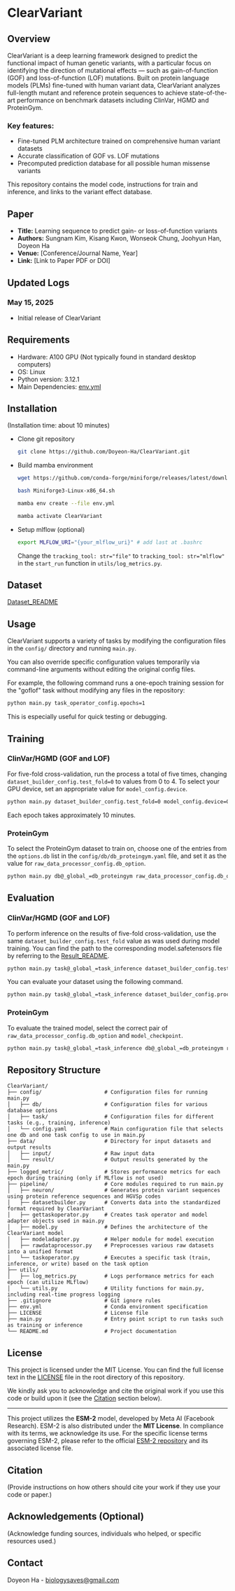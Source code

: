# ClearVariant

## Overview
ClearVariant is a deep learning framework designed to predict the functional impact of human genetic variants, with a particular focus on identifying the direction of mutational effects — such as gain-of-function (GOF) and loss-of-function (LOF) mutations. Built on protein language models (PLMs) fine-tuned with human variant data, ClearVariant analyzes full-length mutant and reference protein sequences to achieve state-of-the-art performance on benchmark datasets including ClinVar, HGMD and ProteinGym.

### Key features:
* Fine-tuned PLM architecture trained on comprehensive human variant datasets
* Accurate classification of GOF vs. LOF mutations
* Precomputed prediction database for all possible human missense variants

This repository contains the model code, instructions for train and inference, and links to the variant effect database.

## Paper
* **Title:** Learning sequence to predict gain- or loss-of-function variants
* **Authors:** Sungnam Kim, Kisang Kwon, Wonseok Chung, Joohyun Han, Doyeon Ha
* **Venue:** [Conference/Journal Name, Year]
* **Link:** [Link to Paper PDF or DOI]

## Updated Logs
### May 15, 2025
* Initial release of ClearVariant

## Requirements
* Hardware: A100 GPU (Not typically found in standard desktop computers)
* OS: Linux
* Python version: 3.12.1
* Main Dependencies: [env.yml](env.yml)

## Installation
(Installation time: about 10 minutes)
* Clone git repository
    ```bash
    git clone https://github.com/Doyeon-Ha/ClearVariant.git
    ```
* Build mamba environment
    ```bash
    wget https://github.com/conda-forge/miniforge/releases/latest/download/Miniforge3-Linux-x86_64.sh
    ```
    ```bash
    bash Miniforge3-Linux-x86_64.sh
    ```
    ```bash
    mamba env create --file env.yml
    ```
    ```bash
    mamba activate ClearVariant
    ```
* Setup mlflow (optional)
    ```bash
    export MLFLOW_URI="{your_mlflow_uri}" # add last at .bashrc
    ```
    Change the `tracking_tool: str="file"` to `tracking_tool: str="mlflow"` in the `start_run` function in `utils/log_metrics.py`.


## Dataset
[Dataset_README](data/input/README.md)

## Usage
ClearVariant supports a variety of tasks by modifying the configuration files in the `config/` directory and running `main.py`.

You can also override specific configuration values temporarily via command-line arguments without editing the original config files.

For example, the following command runs a one-epoch training session for the "goflof" task without modifying any files in the repository:
```bash
python main.py task_operator_config.epochs=1
```
This is especially useful for quick testing or debugging.

## Training
### ClinVar/HGMD (GOF and LOF)
For five-fold cross-validation, run the process a total of five times, changing `dataset_builder_config.test_fold=0` to values from 0 to 4.
To select your GPU device, set an appropriate value for `model_config.device`.
```bash
python main.py dataset_builder_config.test_fold=0 model_config.device=0
```
Each epoch takes approximately 10 minutes.

### ProteinGym
To select the ProteinGym dataset to train on, choose one of the entries from the `options.db` list in the `config/db/db_proteingym.yaml` file, and set it as the value for `raw_data_processor_config.db_option`.
```bash
python main.py db@_global_=db_proteingym raw_data_processor_config.db_option=A4_HUMAN_Seuma_2022.csv
```

## Evaluation
### ClinVar/HGMD (GOF and LOF)
To perform inference on the results of five-fold cross-validation, use the same `dataset_builder_config.test_fold` value as was used during model training.
You can find the path to the corresponding model.safetensors file by referring to the [Result_README](data/result/model/README.md).
```bash
python main.py task@_global_=task_inference dataset_builder_config.test_fold=0 model_config.model_checkpoint={abs_path_to_model.safetensors}
```
You can evaluate your dataset using the following command.
```bash
python main.py task@_global_=task_inference dataset_builder_config.processed_dataset={your_dataset_path} dataset_builder_config.db_processing=all_test model_config.model_checkpoint={abs_path_to_model.safetensors}
```

### ProteinGym
To evaluate the trained model, select the correct pair of `raw_data_processor_config.db_option` and `model_checkpoint`.
```bash
python main.py task@_global_=task_inference db@_global_=db_proteingym raw_data_processor_config.db_option=A4_HUMAN_Seuma_2022.csv model_config.model_checkpoint={abs_path_to_model.safetensors}
```

## Repository Structure
```
ClearVariant/
├── config/                    # Configuration files for running main.py
│   ├── db/                    # Configuration files for various database options
│   ├── task/                  # Configuration files for different tasks (e.g., training, inference)
│   └── config.yaml            # Main configuration file that selects one db and one task config to use in main.py
├── data/                      # Directory for input datasets and output results
│   ├── input/                 # Raw input data
│   └── result/                # Output results generated by the main.py
├── logged_metric/             # Stores performance metrics for each epoch during training (only if MLflow is not used)
├── pipeline/                  # Core modules required to run main.py
│   ├── neuron/                # Generates protein variant sequences using protein reference sequences and HGVSp codes
│   ├── datasetbuilder.py      # Converts data into the standardized format required by ClearVariant
│   ├── gettaskoperator.py     # Creates task operator and model adapter objects used in main.py
│   ├── model.py               # Defines the architecture of the ClearVariant model
│   ├── modeladapter.py        # Helper module for model execution
│   ├── rawdataprocessor.py    # Preprocesses various raw datasets into a unified format
│   └── taskoperator.py        # Executes a specific task (train, inference, or write) based on the task option
├── utils/
│   ├── log_metrics.py         # Logs performance metrics for each epoch (can utilize MLflow)
│   └── utils.py               # Utility functions for main.py, including real-time progress logging
├── .gitignore                 # Git ignore rules
├── env.yml                    # Conda environment specification
├── LICENSE                    # License file
├── main.py                    # Entry point script to run tasks such as training or inference
└── README.md                  # Project documentation
```

## License

This project is licensed under the MIT License. You can find the full license text in the [LICENSE](LICENSE) file in the root directory of this repository.

We kindly ask you to acknowledge and cite the original work if you use this code or build upon it (see the [Citation](#citation) section below).

---

This project utilizes the **ESM-2** model, developed by Meta AI (Facebook Research). ESM-2 is also distributed under the **MIT License**. In compliance with its terms, we acknowledge its use. For the specific license terms governing ESM-2, please refer to the official [ESM-2 repository](https://github.com/facebookresearch/esm) and its associated license file.

## Citation
(Provide instructions on how others should cite your work if they use your code or paper.)

## Acknowledgements (Optional)
(Acknowledge funding sources, individuals who helped, or specific resources used.)

## Contact
Doyeon Ha - biologysaves@gmail.com

